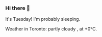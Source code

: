 ### Hi there :wave:

It's Tuesday! I'm probably sleeping.

Weather in Toronto: partly cloudy , at +0°C.

